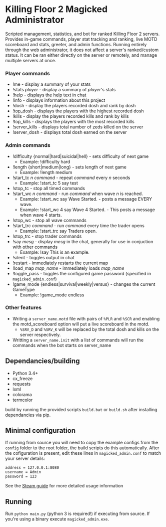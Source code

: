 # Killing Floor 2 Magicked Administrator
Scripted management, statistics, and bot for ranked Killing Floor 2 servers. Provides in-game commands, player stat tracking and ranking, live MOTD scoreboard and stats, greeter, and admin functions. Running entirely through the web administrator, it does not affect a server's ranked/custom status. It can be ran either directly on the server or remotely, and manage multiple servers at once.

### Player commands
* !me - display a summary of your stats
* !stats _player_ - display a summary of _player_'s stats
* !help - displays the help text in chat
* !info - displays information about this project
* !dosh - display the players recorded dosh and rank by dosh
* !top\_dosh - displays the players with the highest recorded dosh
* !kills - display the players recorded kills and rank by kills
* !top\_kills - displays the players with the most recorded kills
* !server\_kills - displays total number of zeds killed on the server
* !server\_dosh - displays total dosh earned on the server 

### Admin commands
* !difficulty {normal|hard|suicidal|hell} - sets difficulty of next game
    - Example: !difficulty hard
* !length {short|medium|long} - sets length of next game
    - Example: !length medium
* !start\_tc _n_ _command_ - repeat _command_ every _n_ seconds
    - Example: !start\_tc 5 say test
* !stop\_tc - stop all timed commands
* !start\_wc _n command_ - run _command_ when wave _n_ is reached.
    - Example: !start\_wc say Wave Started. - posts a message EVERY wave.
    - Example: !start\_wc 4 say Wave 4 Started. - This posts a message when wave 4 starts.
* !stop\_wc - stop all wave commands
* !start\_trc _command_ - run _command_ every time the trader opens
    - Example: !start\_trc say Traders open.
* !stop\_trc - stop trader commands
* !say _mesg_ - display _mesg_ in the chat, generally for use in conjuction with other commands
    - Example: !say This is an example.
* !silent - toggles output in chat
* !restart - immediately restarts the current map
* !load_map _map_name_ - immediately loads _map_name_
* !toggle\_pass - toggles the configured game password (specified in `magicked_admin.conf`)
* !game_mode {endless|survival|weekly|versus} - changes the current GameType
    - Example: !game_mode endless

### Other features
* Writing a `server_name.motd` file with pairs of `%PLR` and `%SCR` and enabling the motd_scoreboard option will put a live scoreboard in the motd. 
    - `%SRV_D` and `%SRV_K` will be replaced by the total dosh and kills on the server respectively.
* Writting a `server_name.init` with a list of commands will run the commands when the bot starts on server_name

## Dependancies/building
* Python 3.4+
* cx_freeze
* requests
* lxml
* colorama
* termcolor

build by running the provided scripts `build.bat` or `build.sh` after installing dependancies via pip.

## Minimal configuration
If running from source you will need to copy the example configs from the `config` folder to the root folder, the build scripts do this automatically.
After the cofiguration is present, edit these lines in `magicked_admin.conf` to match your server details:
```
address = 127.0.0.1:8080
username = Admin
password = 123
```
See the [Steam guide](http://steamcommunity.com/sharedfiles/filedetails/?id=1324364024) for more detailed usage information

## Running
Run `python main.py` (python 3 is required!) if executing from source. If you're using a binary execute `magicked_admin.exe`.
